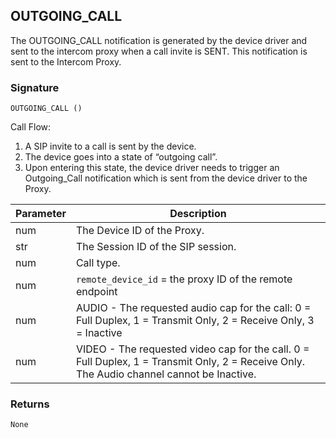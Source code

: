 ## OUTGOING\_CALL

The OUTGOING\_CALL notification is generated by the device driver and sent to the intercom proxy when a call invite is SENT. This notification is sent to the Intercom Proxy. 


### Signature

`OUTGOING_CALL ()`


Call Flow:
1. A SIP invite to a call is sent by the device.
2. The device goes into a state of “outgoing call”.
3. Upon entering this state, the device driver needs to trigger an Outgoing\_Call notification which is sent from the device driver to the Proxy.



| Parameter | Description |
| --- | --- |
| num | The Device ID of the Proxy. |
| str | The Session ID of the SIP session. |
| num | Call type. |
| num | `remote_device_id` = the proxy ID of the remote endpoint |
| num | AUDIO - The requested audio cap for the call: 0 = Full Duplex, 1 = Transmit Only, 2 = Receive Only, 3 = Inactive| |
| num | VIDEO - The requested video cap for the call. 0 = Full Duplex, 1 = Transmit Only, 2 = Receive Only. The Audio channel cannot be Inactive.|


### Returns
`None`
